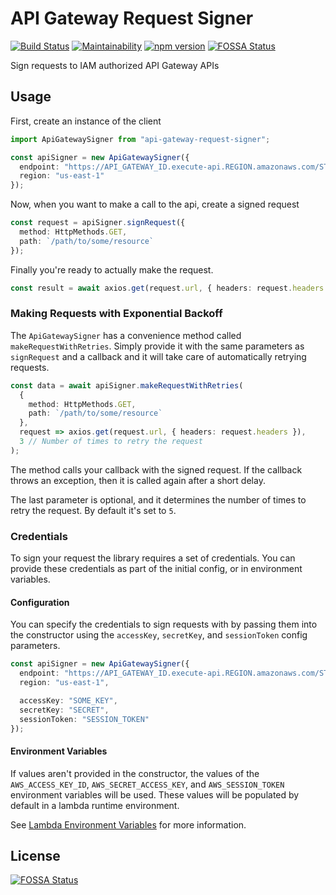 # API Gateway Request Signer

[![Build Status](https://travis-ci.org/drg-adaptive/api-gateway-request-signer.svg)](https://travis-ci.org/drg-adaptive/api-gateway-request-signer)
[![Maintainability](https://api.codeclimate.com/v1/badges/006339522a8624e9bacb/maintainability)](https://codeclimate.com/github/drg-adaptive/api-gateway-request-signer/maintainability)
[![npm version](https://badge.fury.io/js/api-gateway-request-signer.svg)](https://badge.fury.io/js/api-gateway-request-signer)
[![FOSSA Status](https://app.fossa.io/api/projects/git%2Bgithub.com%2Fdrg-adaptive%2Fapi-gateway-request-signer.svg?type=shield)](https://app.fossa.io/projects/git%2Bgithub.com%2Fdrg-adaptive%2Fapi-gateway-request-signer?ref=badge_shield)

Sign requests to IAM authorized API Gateway APIs

## Usage

First, create an instance of the client

```typescript
import ApiGatewaySigner from "api-gateway-request-signer";

const apiSigner = new ApiGatewaySigner({
  endpoint: "https://API_GATEWAY_ID.execute-api.REGION.amazonaws.com/STAGE",
  region: "us-east-1"
});
```

Now, when you want to make a call to the api, create a signed request

```typescript
const request = apiSigner.signRequest({
  method: HttpMethods.GET,
  path: `/path/to/some/resource`
});
```

Finally you're ready to actually make the request.

```typescript
const result = await axios.get(request.url, { headers: request.headers });
```

### Making Requests with Exponential Backoff

The `ApiGatewaySigner` has a convenience method called `makeRequestWithRetries`.
Simply provide it with the same parameters as `signRequest` and a callback and it
will take care of automatically retrying requests.

```typescript
const data = await apiSigner.makeRequestWithRetries(
  {
    method: HttpMethods.GET,
    path: `/path/to/some/resource`
  },
  request => axios.get(request.url, { headers: request.headers }),
  3 // Number of times to retry the request
);
```

The method calls your callback with the signed request. If the callback throws an
exception, then it is called again after a short delay.

The last parameter is optional, and it determines the number of times to retry
the request. By default it's set to `5`.

### Credentials

To sign your request the library requires a set of credentials. You can provide
these credentials as part of the initial config, or in environment variables.

#### Configuration

You can specify the credentials to sign requests with by passing them into the
constructor using the `accessKey`, `secretKey`, and `sessionToken` config
parameters.

```typescript
const apiSigner = new ApiGatewaySigner({
  endpoint: "https://API_GATEWAY_ID.execute-api.REGION.amazonaws.com/STAGE",
  region: "us-east-1",

  accessKey: "SOME_KEY",
  secretKey: "SECRET",
  sessionToken: "SESSION_TOKEN"
});
```

#### Environment Variables

If values aren't provided in the constructor, the values of the `AWS_ACCESS_KEY_ID`,
`AWS_SECRET_ACCESS_KEY`, and `AWS_SESSION_TOKEN` environment variables will be
used. These values will be populated by default in a lambda runtime environment.

See [Lambda Environment Variables](https://docs.aws.amazon.com/lambda/latest/dg/lambda-environment-variables.html) for more information.

## License

[![FOSSA Status](https://app.fossa.io/api/projects/git%2Bgithub.com%2Fdrg-adaptive%2Fapi-gateway-request-signer.svg?type=large)](https://app.fossa.io/projects/git%2Bgithub.com%2Fdrg-adaptive%2Fapi-gateway-request-signer?ref=badge_large)
